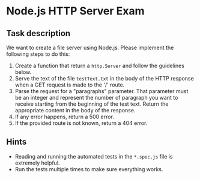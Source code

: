 # Node.js HTTP Server Exam

## Task description

We want to create a file server using Node.js. 
Please implement the following steps to do this:

1. Create a function that return a `http.Server` and follow the guidelines below.
2. Serve the text of the file `testText.txt` in the body of the HTTP response 
when a GET request is made to the '/' route.
3. Parse the request for a "paragraphs" parameter. 
That parameter must be an integer and represent the number of 
paragraph you want to receive starting from the beginning of the test text. 
Return the appropriate content in the body of the response.
4. If any error happens, return a 500 error.
5. If the provided route is not known, return a 404 error.

## Hints

* Reading and running the automated tests in the `*.spec.js` file is extremely helpful. 
* Run the tests multiple times to make sure everything works.
